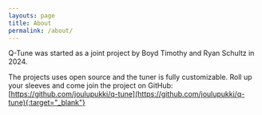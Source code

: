 ```yaml
---
layouts: page
title: About
permalink: /about/
---
```


Q-Tune was started as a joint project by Boyd Timothy and Ryan Schultz in 2024.

The projects uses open source and the tuner is fully customizable. Roll up your sleeves and come join the project on GitHub: [https://github.com/joulupukki/q-tune](https://github.com/joulupukki/q-tune){:target="_blank"}